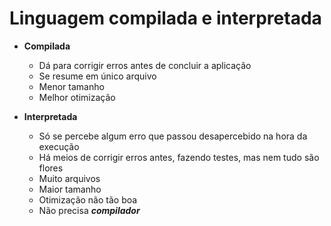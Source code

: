 #  Linguagem compilada e interpretada

- **Compilada**

    - Dá para corrigir erros antes de concluir a aplicação
    - Se resume em único arquivo
    - Menor tamanho
    - Melhor otimização
    
- **Interpretada**

    - Só se percebe algum erro que passou desapercebido na hora da execução
    - Há meios de corrigir erros antes, fazendo testes, mas nem tudo são flores
    - Muito arquivos
    - Maior tamanho
    - Otimização não tão boa
    - Não precisa ***compilador***
    